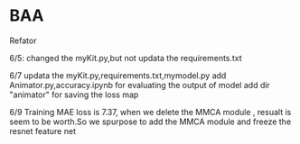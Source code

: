 # BAA

Refator

6/5:
changed the myKit.py,but not updata the requirements.txt

6/7
updata the myKit.py,requirements.txt,mymodel.py
add Animator.py,accuracy.ipynb for evaluating the output of model
add dir "animator" for saving the loss map

6/9
Training MAE loss is 7.37, when we delete the MMCA module , resualt is seem to be worth.So we spurpose to add the MMCA module and freeze the resnet feature net

